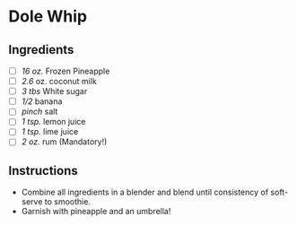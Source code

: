 # Dole Whip

## Ingredients

- [ ] _16 oz._ Frozen Pineapple
- [ ] _2.6_ oz. coconut milk
- [ ] _3 tbs_ White sugar
- [ ] _1/2_ banana
- [ ] _pinch_ salt
- [ ] _1 tsp._ lemon juice
- [ ] _1 tsp._ lime juice
- [ ] _2 oz._ rum (Mandatory!)

## Instructions

- Combine all ingredients in a blender and blend until consistency of soft-serve to smoothie.
- Garnish with pineapple and an umbrella!
